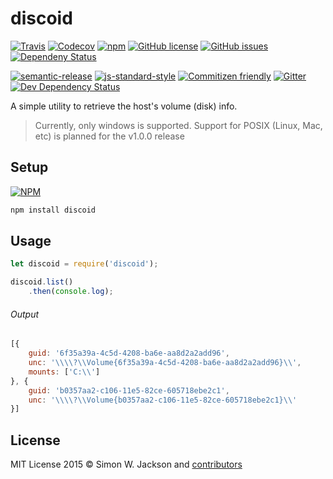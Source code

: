# discoid

[![Travis](https://img.shields.io/travis/miniArray/discoid.svg)](https://travis-ci.org/miniArray/discoid)
[![Codecov](https://img.shields.io/codecov/c/github/miniArray/discoid.svg)](https://codecov.io/github/miniArray/discoid)
[![npm](https://img.shields.io/npm/v/discoid.svg)](https://www.npmjs.com/package/discoid)
[![GitHub license](https://img.shields.io/github/license/miniArray/discoid.svg)](http://opensource.org/licenses/MIT)
[![GitHub issues](https://img.shields.io/github/issues/miniArray/discoid.svg)](https://github.com/miniArray/discoid/issues)
[![Dependeny Status](https://img.shields.io/david/miniArray/discoid.svg)](https://david-dm.org/miniArray/discoid/)

[![semantic-release](https://img.shields.io/badge/%20%20%F0%9F%93%A6%F0%9F%9A%80-semantic--release-e10079.svg)](https://github.com/semantic-release/semantic-release)
[![js-standard-style](https://img.shields.io/badge/code%20style-standard-brightgreen.svg?style=flat)](https://github.com/feross/standard)
[![Commitizen friendly](https://img.shields.io/badge/commitizen-friendly-brightgreen.svg)](http://commitizen.github.io/cz-cli/)
[![Gitter](https://img.shields.io/gitter/room/miniArray/discoid.svg)](https://gitter.im/miniArray/discoid)
[![Dev Dependency Status](https://img.shields.io/david/dev/miniArray/discoid.svg)](https://david-dm.org/miniArray/discoid/#info=devDependencies)

A simple utility to retrieve the host's volume (disk) info.

> Currently, only windows is supported.
> Support for POSIX (Linux, Mac, etc) is planned for the v1.0.0 release

## Setup

[![NPM](https://nodei.co/npm/discoid.png?downloads=true&downloadRank=true&stars=true)](https://nodei.co/npm/discoid/)

```bash
npm install discoid
```

## Usage

```javascript
let discoid = require('discoid');

discoid.list()
    .then(console.log);
```
###### Output

```javascript
[{
	guid: '6f35a39a-4c5d-4208-ba6e-aa8d2a2add96',
	unc: '\\\\?\\Volume{6f35a39a-4c5d-4208-ba6e-aa8d2a2add96}\\',
	mounts: ['C:\\']
}, {
	guid: 'b0357aa2-c106-11e5-82ce-605718ebe2c1',
	unc: '\\\\?\\Volume{b0357aa2-c106-11e5-82ce-605718ebe2c1}\\'
}]
```

## License

MIT License
2015 © Simon W. Jackson and [contributors](https://github.com/miniArray/discoid/graphs/contributors)
